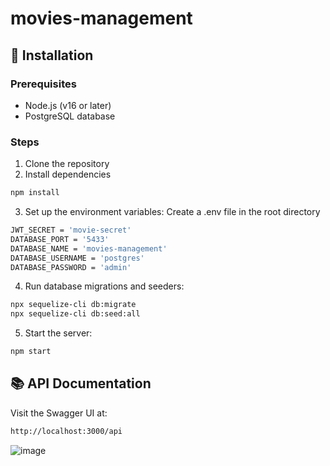 # movies-management

## 🚀 Installation

### Prerequisites
- Node.js (v16 or later)
- PostgreSQL database

### Steps
1. Clone the repository
2. Install dependencies
```bash
npm install
```
   
3. Set up the environment variables: Create a .env file in the root directory
```bash
JWT_SECRET = 'movie-secret'
DATABASE_PORT = '5433'
DATABASE_NAME = 'movies-management'
DATABASE_USERNAME = 'postgres'
DATABASE_PASSWORD = 'admin'
```
   
4. Run database migrations and seeders:
```bash
npx sequelize-cli db:migrate
npx sequelize-cli db:seed:all
```
5. Start the server:
```bash
npm start
```

## 📚 API Documentation
Visit the Swagger UI at:
```bash
http://localhost:3000/api
```
![image](https://github.com/user-attachments/assets/2852638a-5f27-45bd-b71a-b6f657ecfdbc)

